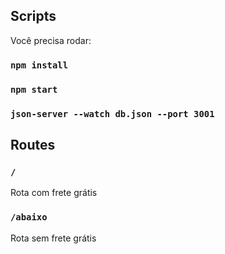 ## Scripts

Você precisa rodar:

### `npm install`

### `npm start`

### `json-server --watch db.json --port 3001`

## Routes

### `/`
Rota com frete grátis

### `/abaixo`
Rota sem frete grátis
